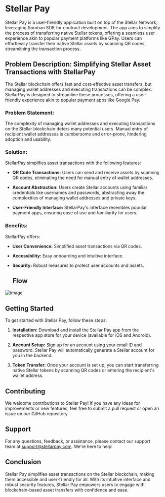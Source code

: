 # Stellar Pay

Stellar Pay is a user-friendly application built on top of the Stellar Network, leveraging Soroban SDK for contract development. The app aims to simplify the process of transferring native Stellar tokens, offering a seamless user experience akin to popular payment platforms like GPay. Users can effortlessly transfer their native Stellar assets by scanning QR codes, streamlining the transaction process.

## Problem Description: Simplifying Stellar Asset Transactions with StellarPay

The Stellar blockchain offers fast and cost-effective asset transfers, but managing wallet addresses and executing transactions can be complex. StellarPay is designed to streamline these processes, offering a user-friendly experience akin to popular payment apps like Google Pay.

### Problem Statement:

The complexity of managing wallet addresses and executing transactions on the Stellar blockchain deters many potential users. Manual entry of recipient wallet addresses is cumbersome and error-prone, hindering adoption and usability.

### Solution:

StellarPay simplifies asset transactions with the following features:

- **QR Code Transactions:** Users can send and receive assets by scanning QR codes, eliminating the need for manual entry of wallet addresses.
  
- **Account Abstraction:** Users create Stellar accounts using familiar credentials like usernames and passwords, abstracting away the complexities of managing wallet addresses and private keys.
  
- **User-Friendly Interface:** StellarPay's interface resembles popular payment apps, ensuring ease of use and familiarity for users.
  

### Benefits:

StellarPay offers:

- **User Convenience:** Simplified asset transactions via QR codes.
  
- **Accessibility:** Easy onboarding and intuitive interface.
  
- **Security:** Robust measures to protect user accounts and assets.

  ## Flow 
![image](https://github.com/LeoFranklin015/StellarPay/assets/94560875/05c35134-6c72-4bd1-82fe-c913700a0ef5)


## Getting Started

To get started with Stellar Pay, follow these steps:

1. **Installation:** Download and install the Stellar Pay app from the respective app store for your device (available for iOS and Android).

2. **Account Setup:** Sign up for an account using your email ID and password. Stellar Pay will automatically generate a Stellar account for you in the backend.

3. **Token Transfer:** Once your account is set up, you can start transferring native Stellar tokens by scanning QR codes or entering the recipient's wallet address.

## Contributing

We welcome contributions to Stellar Pay! If you have any ideas for improvements or new features, feel free to submit a pull request or open an issue on our GitHub repository.

## Support


For any questions, feedback, or assistance, please contact our support team at [support@stellarpay.com](mailto:leofranklinjohn.25cs@licet.ac.in). We're here to help!


## Conclusion

Stellar Pay simplifies asset transactions on the Stellar blockchain, making them accessible and user-friendly for all. With its intuitive interface and robust security features, Stellar Pay empowers users to engage with blockchain-based asset transfers with confidence and ease.
